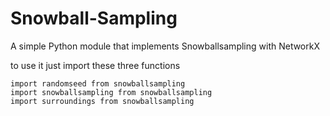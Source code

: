 # Snowball-Sampling
A simple Python module that implements Snowballsampling  with NetworkX

to use it just import these three functions


    import randomseed from snowballsampling
    import snowballsampling from snowballsampling
    import surroundings from snowballsampling
    
